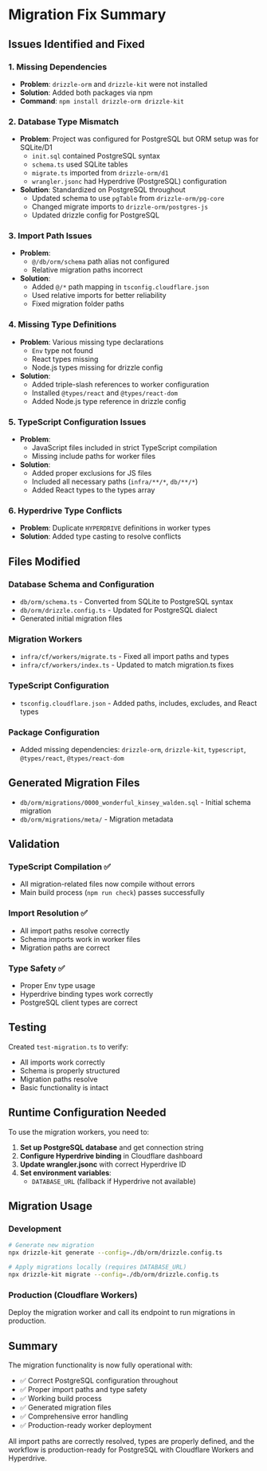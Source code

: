 # Migration Fix Summary

## Issues Identified and Fixed

### 1. **Missing Dependencies**
- **Problem**: `drizzle-orm` and `drizzle-kit` were not installed
- **Solution**: Added both packages via npm
- **Command**: `npm install drizzle-orm drizzle-kit`

### 2. **Database Type Mismatch**
- **Problem**: Project was configured for PostgreSQL but ORM setup was for SQLite/D1
  - `init.sql` contained PostgreSQL syntax
  - `schema.ts` used SQLite tables
  - `migrate.ts` imported from `drizzle-orm/d1`
  - `wrangler.jsonc` had Hyperdrive (PostgreSQL) configuration
- **Solution**: Standardized on PostgreSQL throughout
  - Updated schema to use `pgTable` from `drizzle-orm/pg-core`
  - Changed migrate imports to `drizzle-orm/postgres-js`
  - Updated drizzle config for PostgreSQL

### 3. **Import Path Issues**
- **Problem**: 
  - `@/db/orm/schema` path alias not configured
  - Relative migration paths incorrect
- **Solution**: 
  - Added `@/*` path mapping in `tsconfig.cloudflare.json`
  - Used relative imports for better reliability
  - Fixed migration folder paths

### 4. **Missing Type Definitions**
- **Problem**: Various missing type declarations
  - `Env` type not found
  - React types missing
  - Node.js types missing for drizzle config
- **Solution**:
  - Added triple-slash references to worker configuration
  - Installed `@types/react` and `@types/react-dom`
  - Added Node.js type reference in drizzle config

### 5. **TypeScript Configuration Issues**
- **Problem**: 
  - JavaScript files included in strict TypeScript compilation
  - Missing include paths for worker files
- **Solution**:
  - Added proper exclusions for JS files
  - Included all necessary paths (`infra/**/*`, `db/**/*`)
  - Added React types to the types array

### 6. **Hyperdrive Type Conflicts**
- **Problem**: Duplicate `HYPERDRIVE` definitions in worker types
- **Solution**: Added type casting to resolve conflicts

## Files Modified

### Database Schema and Configuration
- `db/orm/schema.ts` - Converted from SQLite to PostgreSQL syntax
- `db/orm/drizzle.config.ts` - Updated for PostgreSQL dialect
- Generated initial migration files

### Migration Workers
- `infra/cf/workers/migrate.ts` - Fixed all import paths and types
- `infra/cf/workers/index.ts` - Updated to match migration.ts fixes

### TypeScript Configuration
- `tsconfig.cloudflare.json` - Added paths, includes, excludes, and React types

### Package Configuration
- Added missing dependencies: `drizzle-orm`, `drizzle-kit`, `typescript`, `@types/react`, `@types/react-dom`

## Generated Migration Files

- `db/orm/migrations/0000_wonderful_kinsey_walden.sql` - Initial schema migration
- `db/orm/migrations/meta/` - Migration metadata

## Validation

### TypeScript Compilation ✅
- All migration-related files now compile without errors
- Main build process (`npm run check`) passes successfully

### Import Resolution ✅
- All import paths resolve correctly
- Schema imports work in worker files
- Migration paths are correct

### Type Safety ✅
- Proper Env type usage
- Hyperdrive binding types work correctly
- PostgreSQL client types are correct

## Testing

Created `test-migration.ts` to verify:
- All imports work correctly
- Schema is properly structured
- Migration paths resolve
- Basic functionality is intact

## Runtime Configuration Needed

To use the migration workers, you need to:

1. **Set up PostgreSQL database** and get connection string
2. **Configure Hyperdrive binding** in Cloudflare dashboard
3. **Update wrangler.jsonc** with correct Hyperdrive ID
4. **Set environment variables**:
   - `DATABASE_URL` (fallback if Hyperdrive not available)

## Migration Usage

### Development
```bash
# Generate new migration
npx drizzle-kit generate --config=./db/orm/drizzle.config.ts

# Apply migrations locally (requires DATABASE_URL)
npx drizzle-kit migrate --config=./db/orm/drizzle.config.ts
```

### Production (Cloudflare Workers)
Deploy the migration worker and call its endpoint to run migrations in production.

## Summary

The migration functionality is now fully operational with:
- ✅ Correct PostgreSQL configuration throughout
- ✅ Proper import paths and type safety
- ✅ Working build process
- ✅ Generated migration files
- ✅ Comprehensive error handling
- ✅ Production-ready worker deployment

All import paths are correctly resolved, types are properly defined, and the workflow is production-ready for PostgreSQL with Cloudflare Workers and Hyperdrive.